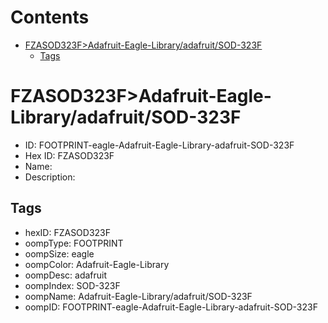 



Contents
========

* [FZASOD323F>Adafruit-Eagle-Library/adafruit/SOD-323F](#fzasod323fadafruit-eagle-libraryadafruitsod-323f)
	* [Tags](#tags)

# FZASOD323F>Adafruit-Eagle-Library/adafruit/SOD-323F

- ID: FOOTPRINT-eagle-Adafruit-Eagle-Library-adafruit-SOD-323F
- Hex ID: FZASOD323F
- Name: 
- Description: 

## Tags

- hexID: FZASOD323F
- oompType: FOOTPRINT
- oompSize: eagle
- oompColor: Adafruit-Eagle-Library
- oompDesc: adafruit
- oompIndex: SOD-323F
- oompName: Adafruit-Eagle-Library/adafruit/SOD-323F
- oompID: FOOTPRINT-eagle-Adafruit-Eagle-Library-adafruit-SOD-323F
